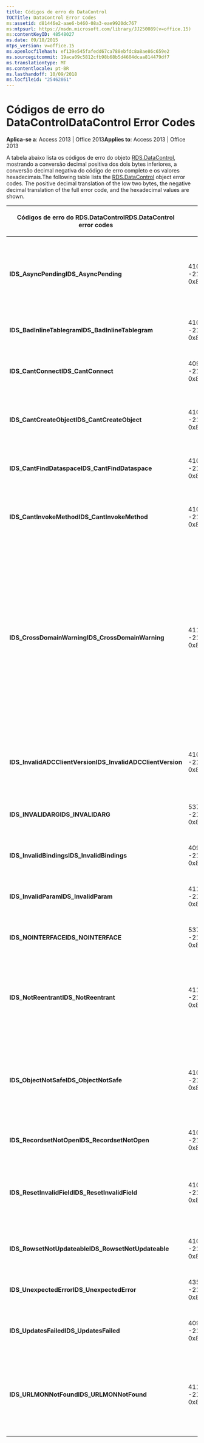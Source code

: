 ```yaml
---
title: Códigos de erro do DataControl
TOCTitle: DataControl Error Codes
ms:assetid: d81446e2-aae6-b460-08a3-eae9920dc767
ms:mtpsurl: https://msdn.microsoft.com/library/JJ250089(v=office.15)
ms:contentKeyID: 48548027
ms.date: 09/18/2015
mtps_version: v=office.15
ms.openlocfilehash: ef139e545fafedd67ca788ebfdc8a8ae86c659e2
ms.sourcegitcommit: 19aca09c5812cfb98b68b5d4604dcaa814479df7
ms.translationtype: MT
ms.contentlocale: pt-BR
ms.lasthandoff: 10/09/2018
ms.locfileid: "25462861"
---
```

# <a name="datacontrol-error-codes"></a><span data-ttu-id="7df37-102">Códigos de erro do DataControl</span><span class="sxs-lookup"><span data-stu-id="7df37-102">DataControl Error Codes</span></span>


<span data-ttu-id="7df37-103">**Aplica-se a**: Access 2013 | Office 2013</span><span class="sxs-lookup"><span data-stu-id="7df37-103">**Applies to**: Access 2013 | Office 2013</span></span>

<span data-ttu-id="7df37-p101">A tabela abaixo lista os códigos de erro do objeto [RDS.DataControl](datacontrol-object-rds.md), mostrando a conversão decimal positiva dos dois bytes inferiores, a conversão decimal negativa do código de erro completo e os valores hexadecimais.</span><span class="sxs-lookup"><span data-stu-id="7df37-p101">The following table lists the [RDS.DataControl](datacontrol-object-rds.md) object error codes. The positive decimal translation of the low two bytes, the negative decimal translation of the full error code, and the hexadecimal values are shown.</span></span>

<table>
<colgroup>
<col style="width: 33%" />
<col style="width: 33%" />
<col style="width: 33%" />
</colgroup>
<thead>
<tr class="header">
<th><p><span data-ttu-id="7df37-106">Códigos de erro do RDS.DataControl</span><span class="sxs-lookup"><span data-stu-id="7df37-106">RDS.DataControl error codes</span></span></p></th>
<th><p><span data-ttu-id="7df37-107">Número</span><span class="sxs-lookup"><span data-stu-id="7df37-107">Number</span></span></p></th>
<th><p><span data-ttu-id="7df37-108">Descrição</span><span class="sxs-lookup"><span data-stu-id="7df37-108">Description</span></span></p></th>
</tr>
</thead>
<tbody>
<tr class="odd">
<td><p><span data-ttu-id="7df37-109"><strong>IDS_AsyncPending</strong></span><span class="sxs-lookup"><span data-stu-id="7df37-109"><strong>IDS_AsyncPending</strong></span></span></p></td>
<td><p><span data-ttu-id="7df37-110">4107</span><span class="sxs-lookup"><span data-stu-id="7df37-110">4107</span></span><br />
<span data-ttu-id="7df37-111">-2146824175</span><span class="sxs-lookup"><span data-stu-id="7df37-111">-2146824175</span></span><br />
<span data-ttu-id="7df37-112">0x800A1011</span><span class="sxs-lookup"><span data-stu-id="7df37-112">0x800A1011</span></span></p></td>
<td><p><span data-ttu-id="7df37-113">A operação não pode ser executada enquanto houver uma operação assíncrona pendente.</span><span class="sxs-lookup"><span data-stu-id="7df37-113">Operation cannot be performed while async operation is pending.</span></span></p></td>
</tr>
<tr class="even">
<td><p><span data-ttu-id="7df37-114"><strong>IDS_BadInlineTablegram</strong></span><span class="sxs-lookup"><span data-stu-id="7df37-114"><strong>IDS_BadInlineTablegram</strong></span></span></p></td>
<td><p><span data-ttu-id="7df37-115">4105</span><span class="sxs-lookup"><span data-stu-id="7df37-115">4105</span></span><br />
<span data-ttu-id="7df37-116">-2146824183</span><span class="sxs-lookup"><span data-stu-id="7df37-116">-2146824183</span></span><br />
<span data-ttu-id="7df37-117">0x800A1009</span><span class="sxs-lookup"><span data-stu-id="7df37-117">0x800A1009</span></span></p></td>
<td><p><span data-ttu-id="7df37-118">Tablegram embutido inválido.</span><span class="sxs-lookup"><span data-stu-id="7df37-118">Bad inline tablegram.</span></span></p></td>
</tr>
<tr class="odd">
<td><p><span data-ttu-id="7df37-119"><strong>IDS_CantConnect</strong></span><span class="sxs-lookup"><span data-stu-id="7df37-119"><strong>IDS_CantConnect</strong></span></span></p></td>
<td><p><span data-ttu-id="7df37-120">4099</span><span class="sxs-lookup"><span data-stu-id="7df37-120">4099</span></span><br />
<span data-ttu-id="7df37-121">-2146824189</span><span class="sxs-lookup"><span data-stu-id="7df37-121">-2146824189</span></span><br />
<span data-ttu-id="7df37-122">0x800A1003</span><span class="sxs-lookup"><span data-stu-id="7df37-122">0x800A1003</span></span></p></td>
<td><p><span data-ttu-id="7df37-123">Não foi possível conectar ao servidor.</span><span class="sxs-lookup"><span data-stu-id="7df37-123">Cannot connect to server.</span></span></p></td>
</tr>
<tr class="even">
<td><p><span data-ttu-id="7df37-124"><strong>IDS_CantCreateObject</strong></span><span class="sxs-lookup"><span data-stu-id="7df37-124"><strong>IDS_CantCreateObject</strong></span></span></p></td>
<td><p><span data-ttu-id="7df37-125">4100</span><span class="sxs-lookup"><span data-stu-id="7df37-125">4100</span></span><br />
<span data-ttu-id="7df37-126">-2146824188</span><span class="sxs-lookup"><span data-stu-id="7df37-126">-2146824188</span></span><br />
<span data-ttu-id="7df37-127">0x800A1004</span><span class="sxs-lookup"><span data-stu-id="7df37-127">0x800A1004</span></span></p></td>
<td><p><span data-ttu-id="7df37-128">Não foi possível criar o objeto comercial.</span><span class="sxs-lookup"><span data-stu-id="7df37-128">Business object cannot be created.</span></span></p></td>
</tr>
<tr class="odd">
<td><p><span data-ttu-id="7df37-129"><strong>IDS_CantFindDataspace</strong></span><span class="sxs-lookup"><span data-stu-id="7df37-129"><strong>IDS_CantFindDataspace</strong></span></span></p></td>
<td><p><span data-ttu-id="7df37-130">4102</span><span class="sxs-lookup"><span data-stu-id="7df37-130">4102</span></span><br />
<span data-ttu-id="7df37-131">-2146824186</span><span class="sxs-lookup"><span data-stu-id="7df37-131">-2146824186</span></span><br />
<span data-ttu-id="7df37-132">0x800A1006</span><span class="sxs-lookup"><span data-stu-id="7df37-132">0x800A1006</span></span></p></td>
<td><p><span data-ttu-id="7df37-133">A propriedade Dataspace não é válida.</span><span class="sxs-lookup"><span data-stu-id="7df37-133">Dataspace property is not valid.</span></span></p></td>
</tr>
<tr class="even">
<td><p><span data-ttu-id="7df37-134"><strong>IDS_CantInvokeMethod</strong></span><span class="sxs-lookup"><span data-stu-id="7df37-134"><strong>IDS_CantInvokeMethod</strong></span></span></p></td>
<td><p><span data-ttu-id="7df37-135">4101</span><span class="sxs-lookup"><span data-stu-id="7df37-135">4101</span></span><br />
<span data-ttu-id="7df37-136">-2146824187</span><span class="sxs-lookup"><span data-stu-id="7df37-136">-2146824187</span></span><br />
<span data-ttu-id="7df37-137">0x800A1005</span><span class="sxs-lookup"><span data-stu-id="7df37-137">0x800A1005</span></span></p></td>
<td><p><span data-ttu-id="7df37-138">Não foi possível invocar o método no objeto comercial.</span><span class="sxs-lookup"><span data-stu-id="7df37-138">Method cannot be invoked on business object.</span></span></p></td>
</tr>
<tr class="odd">
<td><p><span data-ttu-id="7df37-139"><strong>IDS_CrossDomainWarning</strong></span><span class="sxs-lookup"><span data-stu-id="7df37-139"><strong>IDS_CrossDomainWarning</strong></span></span></p></td>
<td><p><span data-ttu-id="7df37-140">4112</span><span class="sxs-lookup"><span data-stu-id="7df37-140">4112</span></span><br />
<span data-ttu-id="7df37-141">-2146824170</span><span class="sxs-lookup"><span data-stu-id="7df37-141">-2146824170</span></span><br />
<span data-ttu-id="7df37-142">0x800A1016</span><span class="sxs-lookup"><span data-stu-id="7df37-142">0x800A1016</span></span></p></td>
<td><p><span data-ttu-id="7df37-143">Esta página acessa dados em outro domínio.</span><span class="sxs-lookup"><span data-stu-id="7df37-143">This page accesses data on another domain.</span></span> <span data-ttu-id="7df37-144">Você deseja permitir isso?</span><span class="sxs-lookup"><span data-stu-id="7df37-144">Do you want to allow this?</span></span> <span data-ttu-id="7df37-145">Para evitar essa mensagem no Internet Explorer, você pode adicionar um site seguro à zona Sites confiáveis na guia <strong>segurança</strong> da caixa de diálogo <strong>Opções da Internet</strong> .</span><span class="sxs-lookup"><span data-stu-id="7df37-145">To avoid this message in Internet Explorer, you can add a secure website to your Trusted Sites zone on the <strong>Security</strong> tab of the <strong>Internet Options</strong> dialog box.</span></span></p></td>
</tr>
<tr class="even">
<td><p><span data-ttu-id="7df37-146"><strong>IDS_InvalidADCClientVersion</strong></span><span class="sxs-lookup"><span data-stu-id="7df37-146"><strong>IDS_InvalidADCClientVersion</strong></span></span></p></td>
<td><p><span data-ttu-id="7df37-147">4106</span><span class="sxs-lookup"><span data-stu-id="7df37-147">4106</span></span><br />
<span data-ttu-id="7df37-148">-2146824176</span><span class="sxs-lookup"><span data-stu-id="7df37-148">-2146824176</span></span><br />
<span data-ttu-id="7df37-149">0x800A1010</span><span class="sxs-lookup"><span data-stu-id="7df37-149">0x800A1010</span></span></p></td>
<td><p><span data-ttu-id="7df37-150">Versão do cliente RDS inválida — O cliente é mais recente do que o servidor.</span><span class="sxs-lookup"><span data-stu-id="7df37-150">Invalid RDS Client Version — Client is newer than server.</span></span></p></td>
</tr>
<tr class="odd">
<td><p><span data-ttu-id="7df37-151"><strong>IDS_INVALIDARG</strong></span><span class="sxs-lookup"><span data-stu-id="7df37-151"><strong>IDS_INVALIDARG</strong></span></span></p></td>
<td><p><span data-ttu-id="7df37-152">5376</span><span class="sxs-lookup"><span data-stu-id="7df37-152">5376</span></span><br />
<span data-ttu-id="7df37-153">-2147019520</span><span class="sxs-lookup"><span data-stu-id="7df37-153">-2147019520</span></span><br />
<span data-ttu-id="7df37-154">0x80071500</span><span class="sxs-lookup"><span data-stu-id="7df37-154">0x80071500</span></span></p></td>
<td><p><span data-ttu-id="7df37-155">Um ou mais argumentos são inválidos.</span><span class="sxs-lookup"><span data-stu-id="7df37-155">One or more arguments are invalid.</span></span></p></td>
</tr>
<tr class="even">
<td><p><span data-ttu-id="7df37-156"><strong>IDS_InvalidBindings</strong></span><span class="sxs-lookup"><span data-stu-id="7df37-156"><strong>IDS_InvalidBindings</strong></span></span></p></td>
<td><p><span data-ttu-id="7df37-157">4097</span><span class="sxs-lookup"><span data-stu-id="7df37-157">4097</span></span><br />
<span data-ttu-id="7df37-158">-2146824191</span><span class="sxs-lookup"><span data-stu-id="7df37-158">-2146824191</span></span><br />
<span data-ttu-id="7df37-159">0x800A1001</span><span class="sxs-lookup"><span data-stu-id="7df37-159">0x800A1001</span></span></p></td>
<td><p><span data-ttu-id="7df37-160">Erro na propriedade Bindings.</span><span class="sxs-lookup"><span data-stu-id="7df37-160">Error in bindings property.</span></span></p></td>
</tr>
<tr class="odd">
<td><p><span data-ttu-id="7df37-161"><strong>IDS_InvalidParam</strong></span><span class="sxs-lookup"><span data-stu-id="7df37-161"><strong>IDS_InvalidParam</strong></span></span></p></td>
<td><p><span data-ttu-id="7df37-162">4110</span><span class="sxs-lookup"><span data-stu-id="7df37-162">4110</span></span><br />
<span data-ttu-id="7df37-163">-2146824172</span><span class="sxs-lookup"><span data-stu-id="7df37-163">-2146824172</span></span><br />
<span data-ttu-id="7df37-164">0x800A1014</span><span class="sxs-lookup"><span data-stu-id="7df37-164">0x800A1014</span></span></p></td>
<td><p><span data-ttu-id="7df37-165">Um ou mais argumentos são inválidos.</span><span class="sxs-lookup"><span data-stu-id="7df37-165">One or more arguments are invalid.</span></span></p></td>
</tr>
<tr class="even">
<td><p><span data-ttu-id="7df37-166"><strong>IDS_NOINTERFACE</strong></span><span class="sxs-lookup"><span data-stu-id="7df37-166"><strong>IDS_NOINTERFACE</strong></span></span></p></td>
<td><p><span data-ttu-id="7df37-167">5377</span><span class="sxs-lookup"><span data-stu-id="7df37-167">5377</span></span><br />
<span data-ttu-id="7df37-168">-2147019519</span><span class="sxs-lookup"><span data-stu-id="7df37-168">-2147019519</span></span><br />
<span data-ttu-id="7df37-169">0x80071501</span><span class="sxs-lookup"><span data-stu-id="7df37-169">0x80071501</span></span></p></td>
<td><p><span data-ttu-id="7df37-170">Não há suporte para essa interface.</span><span class="sxs-lookup"><span data-stu-id="7df37-170">No such interface is supported.</span></span></p></td>
</tr>
<tr class="odd">
<td><p><span data-ttu-id="7df37-171"><strong>IDS_NotReentrant</strong></span><span class="sxs-lookup"><span data-stu-id="7df37-171"><strong>IDS_NotReentrant</strong></span></span></p></td>
<td><p><span data-ttu-id="7df37-172">4111</span><span class="sxs-lookup"><span data-stu-id="7df37-172">4111</span></span><br />
<span data-ttu-id="7df37-173">-2146824171</span><span class="sxs-lookup"><span data-stu-id="7df37-173">-2146824171</span></span><br />
<span data-ttu-id="7df37-174">0x800A1015</span><span class="sxs-lookup"><span data-stu-id="7df37-174">0x800A1015</span></span></p></td>
<td><p><span data-ttu-id="7df37-175">A solicitação não pode ser executada enquanto o manipulador de eventos estiver processando.</span><span class="sxs-lookup"><span data-stu-id="7df37-175">Request cannot be executed while the event handler is still processing.</span></span></p></td>
</tr>
<tr class="even">
<td><p><span data-ttu-id="7df37-176"><strong>IDS_ObjectNotSafe</strong></span><span class="sxs-lookup"><span data-stu-id="7df37-176"><strong>IDS_ObjectNotSafe</strong></span></span></p></td>
<td><p><span data-ttu-id="7df37-177">4103</span><span class="sxs-lookup"><span data-stu-id="7df37-177">4103</span></span><br />
<span data-ttu-id="7df37-178">-2146824185</span><span class="sxs-lookup"><span data-stu-id="7df37-178">-2146824185</span></span><br />
<span data-ttu-id="7df37-179">0x800A1007</span><span class="sxs-lookup"><span data-stu-id="7df37-179">0x800A1007</span></span></p></td>
<td><p><span data-ttu-id="7df37-180">As configurações de segurança deste computador proíbem a criação do objeto comercial.</span><span class="sxs-lookup"><span data-stu-id="7df37-180">Safety settings on this computer prohibit creation of business object.</span></span></p></td>
</tr>
<tr class="odd">
<td><p><span data-ttu-id="7df37-181"><strong>IDS_RecordsetNotOpen</strong></span><span class="sxs-lookup"><span data-stu-id="7df37-181"><strong>IDS_RecordsetNotOpen</strong></span></span></p></td>
<td><p><span data-ttu-id="7df37-182">4109</span><span class="sxs-lookup"><span data-stu-id="7df37-182">4109</span></span><br />
<span data-ttu-id="7df37-183">-2146824173</span><span class="sxs-lookup"><span data-stu-id="7df37-183">-2146824173</span></span><br />
<span data-ttu-id="7df37-184">0x800A1013</span><span class="sxs-lookup"><span data-stu-id="7df37-184">0x800A1013</span></span></p></td>
<td><p><span data-ttu-id="7df37-185"><strong>Recordset</strong> não está aberto.</span><span class="sxs-lookup"><span data-stu-id="7df37-185"><strong>Recordset</strong> is not open.</span></span></p></td>
</tr>
<tr class="even">
<td><p><span data-ttu-id="7df37-186"><strong>IDS_ResetInvalidField</strong></span><span class="sxs-lookup"><span data-stu-id="7df37-186"><strong>IDS_ResetInvalidField</strong></span></span></p></td>
<td><p><span data-ttu-id="7df37-187">4108</span><span class="sxs-lookup"><span data-stu-id="7df37-187">4108</span></span><br />
<span data-ttu-id="7df37-188">-2146824174</span><span class="sxs-lookup"><span data-stu-id="7df37-188">-2146824174</span></span><br />
<span data-ttu-id="7df37-189">0x800A1012</span><span class="sxs-lookup"><span data-stu-id="7df37-189">0x800A1012</span></span></p></td>
<td><p><span data-ttu-id="7df37-190">A coluna especificada em <strong>SortColumn</strong> ou <strong>FilterColumn</strong> não existe.</span><span class="sxs-lookup"><span data-stu-id="7df37-190">Column specified in <strong>SortColumn</strong> or <strong>FilterColumn</strong> does not exist.</span></span></p></td>
</tr>
<tr class="odd">
<td><p><span data-ttu-id="7df37-191"><strong>IDS_RowsetNotUpdateable</strong></span><span class="sxs-lookup"><span data-stu-id="7df37-191"><strong>IDS_RowsetNotUpdateable</strong></span></span></p></td>
<td><p><span data-ttu-id="7df37-192">4104</span><span class="sxs-lookup"><span data-stu-id="7df37-192">4104</span></span><br />
<span data-ttu-id="7df37-193">-2146824184</span><span class="sxs-lookup"><span data-stu-id="7df37-193">-2146824184</span></span><br />
<span data-ttu-id="7df37-194">0x800A1008</span><span class="sxs-lookup"><span data-stu-id="7df37-194">0x800A1008</span></span></p></td>
<td><p><span data-ttu-id="7df37-195">O conjunto de linhas não pode ser atualizado.</span><span class="sxs-lookup"><span data-stu-id="7df37-195">Rowset not updateable.</span></span></p></td>
</tr>
<tr class="even">
<td><p><span data-ttu-id="7df37-196"><strong>IDS_UnexpectedError</strong></span><span class="sxs-lookup"><span data-stu-id="7df37-196"><strong>IDS_UnexpectedError</strong></span></span></p></td>
<td><p><span data-ttu-id="7df37-197">4351</span><span class="sxs-lookup"><span data-stu-id="7df37-197">4351</span></span><br />
<span data-ttu-id="7df37-198">-2146823937</span><span class="sxs-lookup"><span data-stu-id="7df37-198">-2146823937</span></span><br />
<span data-ttu-id="7df37-199">0x800A10FF</span><span class="sxs-lookup"><span data-stu-id="7df37-199">0x800A10FF</span></span></p></td>
<td><p><span data-ttu-id="7df37-200">Erro inesperado.</span><span class="sxs-lookup"><span data-stu-id="7df37-200">Unexpected error.</span></span></p></td>
</tr>
<tr class="odd">
<td><p><span data-ttu-id="7df37-201"><strong>IDS_UpdatesFailed</strong></span><span class="sxs-lookup"><span data-stu-id="7df37-201"><strong>IDS_UpdatesFailed</strong></span></span></p></td>
<td><p><span data-ttu-id="7df37-202">4098</span><span class="sxs-lookup"><span data-stu-id="7df37-202">4098</span></span><br />
<span data-ttu-id="7df37-203">-2146824190</span><span class="sxs-lookup"><span data-stu-id="7df37-203">-2146824190</span></span><br />
<span data-ttu-id="7df37-204">0x800A1002</span><span class="sxs-lookup"><span data-stu-id="7df37-204">0x800A1002</span></span></p></td>
<td><p><span data-ttu-id="7df37-205">Não foi possível atualizar o banco de dados.</span><span class="sxs-lookup"><span data-stu-id="7df37-205">Unable to update database.</span></span></p></td>
</tr>
<tr class="even">
<td><p><span data-ttu-id="7df37-206"><strong>IDS_URLMONNotFound</strong></span><span class="sxs-lookup"><span data-stu-id="7df37-206"><strong>IDS_URLMONNotFound</strong></span></span></p></td>
<td><p><span data-ttu-id="7df37-207">4119</span><span class="sxs-lookup"><span data-stu-id="7df37-207">4119</span></span><br />
<span data-ttu-id="7df37-208">-2146824169</span><span class="sxs-lookup"><span data-stu-id="7df37-208">-2146824169</span></span><br />
<span data-ttu-id="7df37-209">0x800A1017</span><span class="sxs-lookup"><span data-stu-id="7df37-209">0x800A1017</span></span></p></td>
<td><p><span data-ttu-id="7df37-210">A propriedade <strong>URL</strong> do DataControl requer o arquivo do sistema Urlmon.dll, que não foi encontrado.</span><span class="sxs-lookup"><span data-stu-id="7df37-210">DataControl <strong>URL</strong> property requires the system file Urlmon.dll, which cannot be found.</span></span></p></td>
</tr>
</tbody>
</table>

